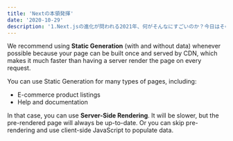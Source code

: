 ```yaml
---
title: 'Nextの本領発揮'
date: '2020-10-29'
description: '1.Next.jsの進化が問われる2021年、何がそんなにすごいのか？今日はその内容を考察していきます。'
---
```


We recommend using **Static Generation** (with and without data) whenever possible because your page can be built once and served by CDN, which makes it much faster than having a server render the page on every request.

You can use Static Generation for many types of pages, including:

- E-commerce product listings
- Help and documentation

In that case, you can use **Server-Side Rendering**. It will be slower, but the pre-rendered page will always be up-to-date. Or you can skip pre-rendering and use client-side JavaScript to populate data.
